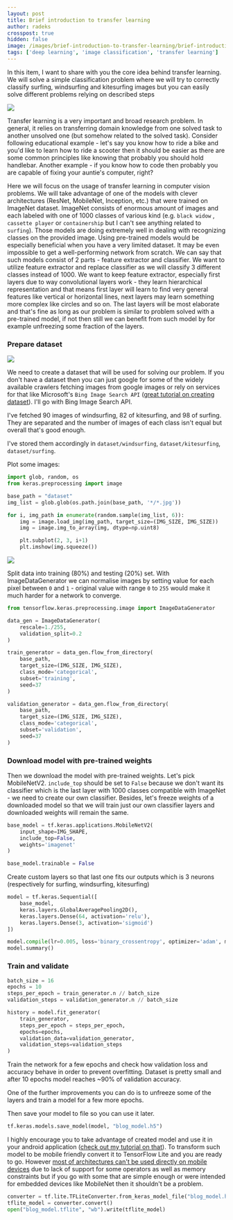 ```yaml
---
layout: post
title: Brief introduction to transfer learning
author: radeks
crosspost: true
hidden: false
image: /images/brief-introduction-to-transfer-learning/brief-introduction-to-transfer-learning:top.jpg
tags: ['deep learning', 'image classification', 'transfer learning']
---
```


In this item, I want to share with you the core idea behind transfer learning. We will solve a simple classification problem where we will try to correctly classify surfing, windsurfing and kitesurfing images but you can easily solve different problems relying on described steps

![](/images/brief-introduction-to-transfer-learning/1.jpg)

Transfer learning is a very important and broad research problem. In general, it relies on transferring domain knowledge from one solved task to another unsolved one (but somehow related to the solved task). Consider following educational example - let's say you know how to ride a bike and you'd like to learn how to ride a scooter then it should be easier as there are some common principles like knowing that probably you should hold handlebar. Another example - if you know how to code then probably you are capable of fixing your auntie's computer, right? 

Here we will focus on the usage of transfer learning in computer vision problems. We will take advantage of one of the models with clever architectures (ResNet, MobileNet, Inception, etc.) that were trained on ImageNet dataset. ImageNet consists of enormous amount of images and each labeled with one of 1000 classes of various kind (e.g. `black widow` , `cassette player`  or `containership` but I can't see anything related to `surfing`). Those models are doing extremely well in dealing with recognizing classes on the provided image. Using pre-trained models would be especially beneficial when you have a very limited dataset. It may be even impossible to get a well-performing network from scratch. We can say that such models consist of 2 parts - feature extractor and classifier. We want to utilize feature extractor and replace classifier as we will classify 3 different classes instead of 1000. We want to keep feature extractor, especially first layers due to way convolutional layers work - they learn hierarchical representation and that means first layer will learn to find very general features like vertical or horizontal lines, next layers may learn something more complex like circles and so on. The last layers will be most elaborate and that's fine as long as our problem is similar to problem solved with a pre-trained model, if not then still we can benefit from such model by for example unfreezing some fraction of the layers.

### Prepare dataset

![](/images/brief-introduction-to-transfer-learning/2.jpg)

We need to create a dataset that will be used for solving our problem. If you don't have a dataset then you can just google for some of the widely available crawlers fetching images from google images or rely on services for that like Microsoft's `Bing Image Search API` ([great tutorial on creating dataset](https://www.pyimagesearch.com/2018/04/09/how-to-quickly-build-a-deep-learning-image-dataset/)). I'll go with Bing Image Search API.

I've fetched 90 images of windsurfing, 82 of kitesurfing, and 98 of surfing. They are separated and the number of images of each class isn't equal but overall that's good enough.

 I've stored them accordingly in `dataset/windsurfing`, `dataset/kitesurfing`, `dataset/surfing`. 

Plot some images:

```python
import glob, random, os
from keras.preprocessing import image

base_path = "dataset"
img_list = glob.glob(os.path.join(base_path, '*/*.jpg'))

for i, img_path in enumerate(random.sample(img_list, 6)):
    img = image.load_img(img_path, target_size=(IMG_SIZE, IMG_SIZE))
    img = image.img_to_array(img, dtype=np.uint8)

    plt.subplot(2, 3, i+1)
    plt.imshow(img.squeeze())
```

![](/images/brief-introduction-to-transfer-learning/3.png)

Split data into training (80%) and testing (20%) set. With ImageDataGenerator we can normalise images by setting value for each pixel between `0` and `1` - original value with range `0` to `255` would make it much harder for a network to converge. 

```python
from tensorflow.keras.preprocessing.image import ImageDataGenerator

data_gen = ImageDataGenerator(
    rescale=1./255,
    validation_split=0.2
)

train_generator = data_gen.flow_from_directory(
    base_path,
    target_size=(IMG_SIZE, IMG_SIZE),
    class_mode='categorical',
    subset='training',
    seed=37
)

validation_generator = data_gen.flow_from_directory(
    base_path,
    target_size=(IMG_SIZE, IMG_SIZE),
    class_mode='categorical',
    subset='validation',
    seed=37
)
```

### Download model with pre-trained weights

Then we download the model with pre-trained weights. Let's pick MobileNetV2. `include_top` should be set to `False` because we don't want its classifier which is the last layer with 1000 classes compatible with ImageNet - we need to create our own classifier. Besides, let's freeze weights of a downloaded model so that we will train just our own classifier layers and downloaded weights will remain the same. 

```python
base_model = tf.keras.applications.MobileNetV2(
    input_shape=IMG_SHAPE,
    include_top=False,
    weights='imagenet'
)

base_model.trainable = False
```

Create custom layers so that last one fits our outputs which is 3 neurons (respectively for surfing, windsurfing, kitesurfing)

```python
model = tf.keras.Sequential([
    base_model,
    keras.layers.GlobalAveragePooling2D(),
    keras.layers.Dense(64, activation='relu'),
    keras.layers.Dense(3, activation='sigmoid')
])

model.compile(lr=0.005, loss='binary_crossentropy', optimizer='adam', metrics=['acc'])
model.summary()
```

### Train and validate

```python
batch_size = 16
epochs = 10
steps_per_epoch = train_generator.n // batch_size
validation_steps = validation_generator.n // batch_size

history = model.fit_generator(
    train_generator, 
    steps_per_epoch = steps_per_epoch,
    epochs=epochs,                             
    validation_data=validation_generator, 
    validation_steps=validation_steps
)
```

Train the network for a few epochs and check how validation loss and accuracy behave in order to prevent overfitting. Dataset is pretty small and after 10 epochs model reaches ~90% of validation accuracy. 

One of the further improvements you can do is to unfreeze some of the layers and train a model for a few more epochs.

 

Then save your model to file so you can use it later. 

```python
tf.keras.models.save_model(model, "blog_model.h5")
```

I highly encourage you to take advantage of created model and use it in your android application ([check out my tutorial on that](https://brightinventions.pl/blog/image-classification-tensorflowlite-android/)). To transform such model to be mobile friendly convert it to TensorFlow Lite and you are ready to go. However [most of architectures can't be used directly on mobile devices](https://brightinventions.pl/blog/are-we-ready-for-deep-learning-on-mobile-devices/) due to lack of support for some operators as well as memory constraints but if you go with some that are simple enough or were intended for embedded devices like MobileNet then it shouldn't be a problem.

```python
converter = tf.lite.TFLiteConverter.from_keras_model_file("blog_model.h5")
tflite_model = converter.convert()
open("blog_model.tflite", "wb").write(tflite_model)
```

